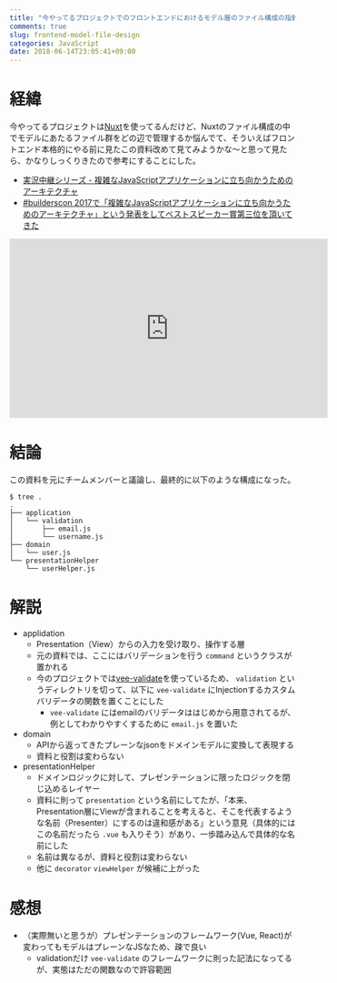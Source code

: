 ```yaml
---
title: "今やってるプロジェクトでのフロントエンドにおけるモデル層のファイル構成の指針"
comments: true
slug: frontend-model-file-design
categories: JavaScript
date: 2018-06-14T23:05:41+09:00
---
```


# 経緯

今やってるプロジェクトは[Nuxt](https://nuxtjs.org/)を使ってるんだけど、Nuxtのファイル構成の中でモデルにあたるファイル群をどの辺で管理するか悩んでて、そういえばフロントエンド本格的にやる前に見たこの資料改めて見てみようかな〜と思って見たら、かなりしっくりきたので参考にすることにした。

- [実況中継シリーズ - 複雑なJavaScriptアプリケーションに立ち向かうためのアーキテクチャ](http://techblog.reraku.co.jp/entry/2017/08/08/184313)
- [#builderscon 2017で「複雑なJavaScriptアプリケーションに立ち向かうためのアーキテクチャ」という発表をしてベストスピーカー賞第三位を頂いてきた](https://nekogata.hatenablog.com/entry/2017/08/07/101618)

<iframe width="560" height="315" src="https://www.youtube.com/embed/fWVE1fH0MVE" frameborder="0" allow="autoplay; encrypted-media" allowfullscreen></iframe>

# 結論

この資料を元にチームメンバーと議論し、最終的に以下のような構成になった。

```
$ tree .
.
├── application
│   └── validation
│       ├── email.js
│       └── username.js
├── domain
│   └── user.js
└── presentationHelper
    └── userHelper.js
```

# 解説

- applidation
  - Presentation（View）からの入力を受け取り、操作する層
  - 元の資料では、ここにはバリデーションを行う `command` というクラスが置かれる
  - 今のプロジェクトでは[vee-validate](https://baianat.github.io/vee-validate/)を使っているため、 `validation` というディレクトリを切って、以下に `vee-validate` にInjectionするカスタムバリデータの関数を置くことにした
    - `vee-validate` にはemailのバリデータははじめから用意されてるが、例としてわかりやすくするために `email.js` を置いた
- domain
  - APIから返ってきたプレーンなjsonをドメインモデルに変換して表現する
  - 資料と役割は変わらない
- presentationHelper
  - ドメインロジックに対して、プレゼンテーションに限ったロジックを閉じ込めるレイヤー
  - 資料に則って `presentation` という名前にしてたが、「本来、Presentation層にViewが含まれることを考えると、そこを代表するような名前（Presenter）にするのは違和感がある」という意見（具体的にはこの名前だったら `.vue` も入りそう）があり、一歩踏み込んで具体的な名前にした
  - 名前は異なるが、資料と役割は変わらない
  - 他に `decorator` `viewHelper` が候補に上がった

# 感想

- （実際無いと思うが）プレゼンテーションのフレームワーク(Vue, React)が変わってもモデルはプレーンなJSなため、疎で良い
  - validationだけ `vee-validate` のフレームワークに則った記法になってるが、実態はただの関数なので許容範囲

